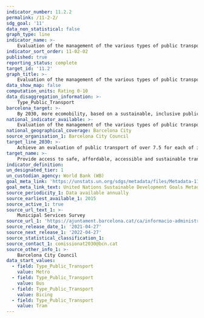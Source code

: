 ```yaml
---
indicator_number: 11.2.2
permalink: /11-2-2/
sdg_goal: '11'
data_non_statistical: false
graph_type: line
indicator_name: >-
    Evaluation of the management of the various types of public transport by the people who use them: Metro, tram, bus and Bicing
indicator_sort_order: 11-02-02
published: true
reporting_status: complete
target_id: '11.2'
graph_title: >-
    Evaluation of the management of the various types of public transport by the people who use them: Metro, tram, bus and Bicing
data_show_map: false
computation_units: Rating 0-10
data_disaggregation_information: >-
    Type_Public_Transport
barcelona_target: >-
    By 2030, more ecomobility, based on a sustainable, inclusive public transport system of the highest quality
national_indicator_available: >-
    Evaluation of the management of the various types of public transport by the people who use them: Metro, tram, bus and Bicing
national_geographical_coverage: Barcelona City
source_organisation_1: Barcelona City Council
target_line_2030: >-
    Achieve an evaluation of public transport of over 7.5 for each of its types (metro, tram, bus and Bicing)
target_name: >-
    Provide access to safe, affordable, accessible and sustainable transport systems for all, improving road safety, notably by expanding public transport, with special attention to the needs of those in vulnerable situations, women, children, persons with disabilities and older persons
indicator_definition:
un_designated_tier: 1
un_custodian_agency: World Bank (WB)
goal_meta_link: 'https://unstats.un.org/sdgs/metadata/files/Metadata-11-02-01.pdf'
goal_meta_link_text: United Nations Sustainable Development Goals Metadata (pdf 894kB)
source_periodicity_1: Data available annually
source_earliest_available_1: 2015
source_active_1: true
source_url_text_1: >-
    Municipal Services Survey
source_url_1: 'https://ajuntament.barcelona.cat/ca/informacio-administrativa/registre-enquestes-i-estudis-opinio'
source_release_date_1: '2021-04-27'
source_next_release_1: '2022-04-27'
source_statistical_classification_1: 
source_contact_1: comissionat2030@bcn.cat
source_other_info_1: >-
    Barcelona City Council
data_start_values: 
  - field: Type_Public_Transport
    value: Metro
  - field: Type_Public_Transport  
    value: Bus
  - field: Type_Public_Transport
    value: Bicing
  - field: Type_Public_Transport
    value: Tram
---
```

